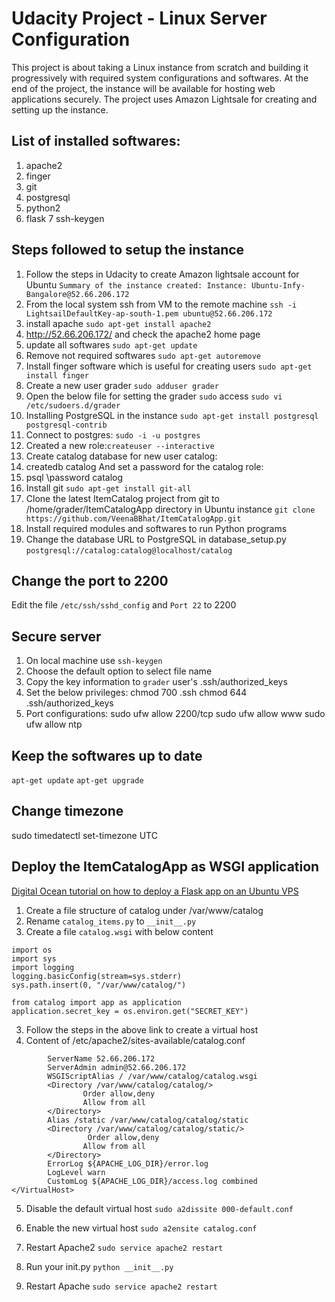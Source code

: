 # Udacity Project - Linux Server Configuration
This project is about taking a Linux instance from scratch and building it progressively with required system configurations and softwares. At the end of the project, the instance will be available for hosting web applications securely. The project uses Amazon Lightsale for creating and setting up the instance.

## List of installed softwares:
1. apache2
2. finger
3. git
4. postgresql
5. python2
6. flask
7 ssh-keygen

## Steps followed to setup the instance
1. Follow the steps in Udacity to create Amazon lightsale account for Ubuntu
	`Summary of the instance created:
	Instance: Ubuntu-Infy-Bangalore@52.66.206.172`	
2. From the local system ssh from VM to the remote machine
    `ssh -i LightsailDefaultKey-ap-south-1.pem ubuntu@52.66.206.172`
3. install apache
     `sudo apt-get install apache2`
4. http://52.66.206.172/ and check the apache2 home page
5. update all softwares
     `sudo apt-get update`
6. Remove not required softwares 
     `sudo apt-get autoremove`
7. Install finger software which is useful for creating users 
     `sudo apt-get install finger`
8. Create a new user grader
     `sudo adduser grader`
9. Open the below file for setting the grader `sudo` access
     `sudo vi /etc/sudoers.d/grader`
10. Installing PostgreSQL in the instance
	 `sudo apt-get install postgresql postgresql-contrib`
11. Connect to postgres:
	 `sudo -i -u postgres`
12. Created a new role:`createuser --interactive`
13. Create catalog database for new user catalog:
14. createdb catalog
	And set a password for the catalog role:
15. psql
	\password catalog
16. Install git
	`sudo apt-get install git-all`
17. Clone the latest ItemCatalog project from git to /home/grader/ItemCatalogApp directory in Ubuntu instance
	  `git clone https://github.com/VeenaBBhat/ItemCatalogApp.git`
18. Install required modules and softwares to run Python programs
19. Change the database URL to PostgreSQL in database_setup.py
	  `postgresql://catalog:catalog@localhost/catalog`

## Change the port to 2200
Edit the file `/etc/ssh/sshd_config` and `Port 22` to 2200

## Secure server
1. On local machine use `ssh-keygen`
2. Choose the default option to select file name
3. Copy the key information to `grader` user's .ssh/authorized_keys
4. Set the below privileges:
   chmod 700 .ssh
   chmod 644 .ssh/authorized_keys
5. Port configurations:
   sudo ufw allow 2200/tcp
   sudo ufw allow www
   sudo ufw allow ntp

## Keep the softwares up to date
`apt-get update`
`apt-get upgrade`

## Change timezone 
sudo timedatectl set-timezone UTC

## Deploy the ItemCatalogApp as WSGI application
[Digital Ocean tutorial on how to deploy a Flask app on an Ubuntu VPS](https://www.digitalocean.com/community/tutorials/how-to-deploy-a-flask-application-on-an-ubuntu-vps) 
1. Create a file structure of catalog under /var/www/catalog
2. Rename `catalog_items.py` to `__init__.py`
3. Create a file `catalog.wsgi` with below content

```#!/usr/bin/python
import os
import sys
import logging
logging.basicConfig(stream=sys.stderr)
sys.path.insert(0, "/var/www/catalog/")

from catalog import app as application
application.secret_key = os.environ.get("SECRET_KEY")
```

3. Follow the steps in the above link to create a virtual host
4. Content of /etc/apache2/sites-available/catalog.conf
```<VirtualHost *:80>
        ServerName 52.66.206.172
        ServerAdmin admin@52.66.206.172
        WSGIScriptAlias / /var/www/catalog/catalog.wsgi
        <Directory /var/www/catalog/catalog/>
                Order allow,deny
                Allow from all
        </Directory>
        Alias /static /var/www/catalog/catalog/static
        <Directory /var/www/catalog/catalog/static/>
                 Order allow,deny
                Allow from all
        </Directory>
        ErrorLog ${APACHE_LOG_DIR}/error.log
        LogLevel warn
        CustomLog ${APACHE_LOG_DIR}/access.log combined
</VirtualHost>
```

5. Disable the default virtual host
`sudo a2dissite 000-default.conf`

6. Enable the new virtual host 
`sudo a2ensite catalog.conf`

7. Restart Apache2
`sudo service apache2 restart`

8. Run your init.py
`python __init__.py`

10. Restart Apache
`sudo service apache2 restart`
